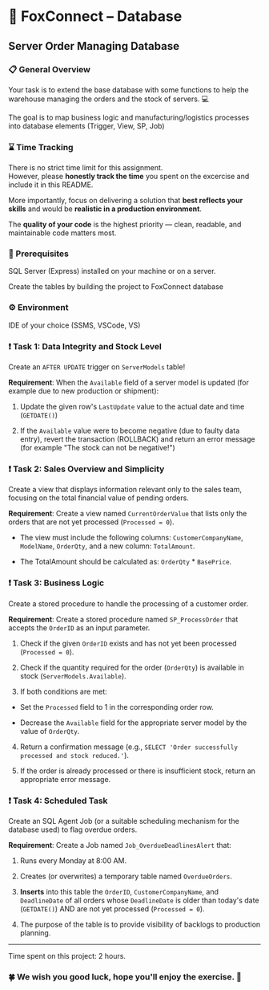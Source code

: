 # 🦊 FoxConnect – Database

## Server Order Managing Database

### 📋 General Overview

Your task is to extend the base database with some functions to help the warehouse managing the orders and the stock of servers. 💻

The goal is to map business logic and manufacturing/logistics processes into database elements (Trigger, View, SP, Job)

### ⌛ Time Tracking

There is no strict time limit for this assignment.  
However, please **honestly track the time** you spent on the excercise and include it in this README.

More importantly, focus on delivering a solution that **best reflects your skills** and would be **realistic in a production environment**.

The **quality of your code** is the highest priority — clean, readable, and maintainable code matters most.

### 🤖 Prerequisites

SQL Server (Express) installed on your machine or on a server.

Create the tables by building the project to FoxConnect database

### ⚙️ Environment

IDE of your choice (SSMS, VSCode, VS)

### ❗️ Task 1: Data Integrity and Stock Level

Create an  `AFTER UPDATE` trigger on `ServerModels` table! 

**Requirement**: When the `Available` field of a server model is updated (for example due to new production or shipment):

1. Update the given row's `LastUpdate` value to the actual date and time (`GETDATE()`)

2. If the `Available` value were to become negative (due to faulty data entry), revert the transaction (ROLLBACK) and return an error message (for example "The stock can not be negative!") 

### ❗️ Task 2: Sales Overview and Simplicity

Create a view that displays information relevant only to the sales team, focusing on the total financial value of pending orders.

**Requirement**: Create a view named `CurrentOrderValue` that lists only the orders that are not yet processed (`Processed = 0`).

- The view must include the following columns: `CustomerCompanyName`, `ModelName`, `OrderQty`, and a new column: `TotalAmount`.

- The TotalAmount should be calculated as: `OrderQty` * `BasePrice`.

### ❗️ Task 3: Business Logic

Create a stored procedure to handle the processing of a customer order.

**Requirement**: Create a stored procedure named `SP_ProcessOrder` that accepts the `OrderID` as an input parameter.

1. Check if the given `OrderID` exists and has not yet been processed (`Processed = 0`).

2. Check if the quantity required for the order (`OrderQty`) is available in stock (`ServerModels.Available`).

3. If both conditions are met:

  - Set the `Processed` field to 1 in the corresponding order row.

  - Decrease the `Available` field for the appropriate server model by the value of `OrderQty`.

4. Return a confirmation message (e.g., `SELECT 'Order successfully processed and stock reduced.'`).

5. If the order is already processed or there is insufficient stock, return an appropriate error message.

### ❗️ Task 4: Scheduled Task

Create an SQL Agent Job (or a suitable scheduling mechanism for the database used) to flag overdue orders.

**Requirement**: Create a Job named `Job_OverdueDeadlinesAlert` that:

1. Runs every Monday at 8:00 AM.

2. Creates (or overwrites) a temporary table named `OverdueOrders`.

3. **Inserts** into this table the `OrderID`, `CustomerCompanyName`, and `DeadlineDate` of all orders whose `DeadlineDate` is older than today's date (`GETDATE()`) AND are not yet processed (`Processed = 0`).

4. The purpose of the table is to provide visibility of backlogs to production planning.

<hr>

Time spent on this project: 2 hours.

### 🍀 We wish you good luck, hope you'll enjoy the exercise. 🤞
